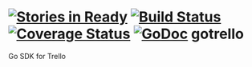 [![Stories in Ready](https://badge.waffle.io/aggieben/trello.png?label=ready&title=Ready)](https://waffle.io/aggieben/trello)
[![Build Status](https://drone.io/github.com/aggieben/gotrello/status.png)](https://drone.io/github.com/aggieben/gotrello/latest)
[![Coverage Status](https://coveralls.io/repos/aggieben/gotrello/badge.png?branch=master)](https://coveralls.io/r/aggieben/gotrello?branch=master)
[![GoDoc](https://godoc.org/github.com/aggieben/trello?status.png)](https://godoc.org/github.com/aggieben/trello)
gotrello
========

Go SDK for Trello
